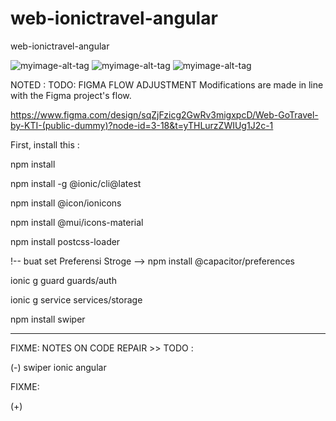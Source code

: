 # web-ionictravel-angular
web-ionictravel-angular 

![myimage-alt-tag](https://github.com/rakaardiansyah/web-gotravel/blob/main/image/1GoTravel-Home.png)
![myimage-alt-tag](https://github.com/rakaardiansyah/web-gotravel/blob/main/image/2GoTravel-Sidebar.png)
![myimage-alt-tag](https://github.com/rakaardiansyah/web-gotravel/blob/main/image/3GoTravel-DetailArtikel.png)


NOTED : TODO: FIGMA FLOW ADJUSTMENT Modifications are made in line with the Figma project's flow. 

https://www.figma.com/design/sqZjFzicg2GwRv3migxpcD/Web-GoTravel-by-KTI-(public-dummy)?node-id=3-18&t=yTHLurzZWIUg1J2c-1


First, install this :

npm install

npm install -g @ionic/cli@latest

npm install @icon/ionicons

npm install @mui/icons-material

npm install postcss-loader

!-- buat set Preferensi Stroge -->
npm install @capacitor/preferences


<!-- TODO: buat security setelah login -->
ionic g guard guards/auth

ionic g service services/storage


<!-- SwiperJS.   -->
npm install swiper


------------------------------------------------------------------------------------------------------------------------------------------
FIXME: NOTES ON CODE REPAIR >>
TODO : 

(-) swiper ionic angular

FIXME: 

(+) 
